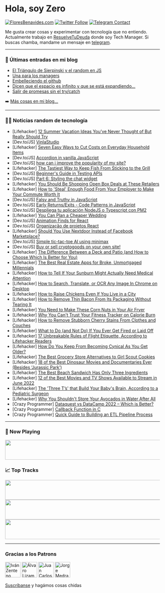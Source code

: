 # Hola, soy Zero

[![FloresBenavides.com](https://img.shields.io/website?down_message=oops&label=MiBlog&style=for-the-badge&up_message=online&url=https%3A%2F%2Ffloresbenavides.com)](https://floresbenavides.com) [![Twitter Follow](https://img.shields.io/twitter/follow/ZeroDragon?color=%231DA1F2&label=Follow&logo=twitter&logoColor=ffffff&style=for-the-badge)](https://twitter.com/zerodragon) [![Telegram Contact](https://img.shields.io/badge/escr%C3%ADbeme-ZeroDragon-%2326A5E4?style=for-the-badge&logo=telegram)](https://t.me/zerodragon)

Me gusta crear cosas y experimentar con tecnología que no entiendo.
Actualmente trabajo en [ResuelveTuDeuda](http://github.com/resuelve) donde soy Tech Manager.
Si buscas chamba, mandame un mensaje en [telegram](https://t.me/zerodragon).

---

### 📕 Últimas entradas en mi blog
<!-- BLOG-POST-LIST:START -->
- [El Triángulo de Sierpinski y el random en JS](https://floresbenavides.com/el-triangulo-de-sierpinski-y-el-random-en-js/)
- [Una para los managers](https://floresbenavides.com/una-para-los-managers/)
- [Embelleciendo el github](https://floresbenavides.com/embelleciendo-el-github/)
- [Dicen que el espacio es infinito y que se está expandiendo…](https://floresbenavides.com/dicen-que-el-espacio-es-infinito-y-que-se-esta-expandiendo/)
- [Salir de promesas sin el try/catch](https://floresbenavides.com/salir-de-promesas-sin-el-try-catch/)
<!-- BLOG-POST-LIST:END -->

➡️ [Más cosas en mi blog...](https://floresbenavides.com)

---

### 👨‍💻 Noticias random de tecnología
<!-- TECH-POSTS:START -->
- [Lifehacker] [12 Summer Vacation Ideas You’ve Never Thought of But Really Should Try](https://lifehacker.com/12-summer-vacation-ideas-you-ve-never-thought-of-but-re-1849008993)
- [Dev.to/JS] [VinlaStudio](https://dev.to/adhamta/vinlastudio-pm)
- [Lifehacker] [Seven Easy Ways to Cut Costs on Everyday Household Items](https://lifehacker.com/seven-easy-ways-to-cut-costs-on-everyday-household-item-1849009641)
- [Dev.to/JS] [Accordion in vanilla JavaScript](https://dev.to/vadimfilimonov/accordion-in-vanilla-javascript-2a85)
- [Dev.to/JS] [how can i improve the popularity of my site?](https://dev.to/matiasdandrea/how-can-i-increase-the-popularity-of-my-site-af2)
- [Lifehacker] [The Tastiest Way to Keep Fish From Sticking to the Grill](https://lifehacker.com/the-tastiest-way-to-keep-fish-from-sticking-to-the-gril-1849009316)
- [Dev.to/JS] [Beginner&#39;s Guide in Testing APIs](https://dev.to/ekqt/beginners-guide-in-testing-apis-1jd8)
- [Dev.to/JS] [Part 6: Styling the chat widget](https://dev.to/evertvdw/part-6-styling-the-chat-widget-1f2m)
- [Lifehacker] [You Should Be Shopping Open Box Deals at These Retailers](https://lifehacker.com/you-should-be-shopping-open-box-deals-at-these-retailer-1849007471)
- [Lifehacker] [How to &#39;Steal&#39; Enough Food From Your Employer to Make Your Commute Worth It](https://lifehacker.com/how-to-steal-enough-food-from-your-employer-to-make-you-1849008703)
- [Dev.to/JS] [Falsy and Truthy in JavaScript](https://dev.to/lucaspaganini/falsy-and-truthy-in-javascript-56li)
- [Dev.to/JS] [Early Returns/Exits - Code Patterns in JavaScript](https://dev.to/lucaspaganini/early-returnsexits-code-patterns-in-javascript-113g)
- [Dev.to/JS] [Despliega tu aplicación NodeJS o Typescript con PM2](https://dev.to/victorargento/despliega-tu-aplicacion-nodejs-o-typescript-con-pm2-5fno)
- [Lifehacker] [You Can Plan a Cheaper Wedding](https://lifehacker.com/you-can-plan-a-cheaper-wedding-1849007035)
- [Dev.to/JS] [Animation Finds for React](https://dev.to/angelinawhite/animation-finds-for-react-4a93)
- [Dev.to/JS] [Organização de projetos React](https://dev.to/carvalhodanielg/organizacao-de-projetos-react-28fm)
- [Lifehacker] [Should You Use Nextdoor Instead of Facebook Marketplace?](https://lifehacker.com/should-you-use-nextdoor-instead-of-facebook-marketplace-1849008071)
- [Dev.to/JS] [Simple tic-tac-toe AI using minimax](https://dev.to/carlomonroy/simple-tic-tac-toe-ai-using-minimax-2dfi)
- [Dev.to/JS] [Buy or sell cryptogoods on your own site!](https://dev.to/gil_finkelstein/buy-or-sell-cryptogoods-on-your-own-site-1gpg)
- [Lifehacker] [The Difference Between a Deck and Patio &lpar;and How to Choose Which Is Better for You&rpar;](https://lifehacker.com/the-difference-between-a-deck-and-patio-and-how-to-cho-1849006074)
- [Lifehacker] [The Best Real Estate Apps for Broke, Unmortgaged Millennials](https://lifehacker.com/the-best-real-estate-apps-for-broke-unmortgaged-millen-1849007630)
- [Lifehacker] [How to Tell If Your Sunburn Might Actually Need Medical Attention](https://lifehacker.com/how-to-tell-if-your-sunburn-might-actually-need-medical-1848996583)
- [Lifehacker] [How to Search, Translate, or OCR Any Image In Chrome on Desktop](https://lifehacker.com/how-to-search-translate-or-ocr-any-image-in-chrome-on-1849006247)
- [Lifehacker] [How to Raise Chickens Even If You Live in a City](https://lifehacker.com/how-to-raise-chickens-even-if-you-live-in-a-city-1849004512)
- [Lifehacker] [How to Remove Thin Bacon From Its Packaging Without Tearing It](https://lifehacker.com/how-to-remove-thin-bacon-from-its-packaging-without-tea-1849004618)
- [Lifehacker] [You Need to Make These Corn Nuts in Your Air Fryer](https://lifehacker.com/you-should-air-fry-your-corn-nuts-1849003851)
- [Lifehacker] [Why You Can&#39;t Trust Your Fitness Tracker on Calorie Burn](https://lifehacker.com/why-you-cant-trust-your-fitness-tracker-on-calorie-burn-1849003730)
- [Lifehacker] [How to Remove Stubborn Cherry Stains From Clothes and Couches](https://lifehacker.com/how-to-remove-stubborn-cherry-stains-from-clothes-and-c-1849003421)
- [Lifehacker] [What to Do &lpar;and Not Do&rpar; If You Ever Get Fired or Laid Off](https://lifehacker.com/what-to-do-and-not-do-if-you-ever-get-fired-or-laid-o-1849003222)
- [Lifehacker] [17 Unbreakable Rules of Flight Etiquette, According to Lifehacker Readers](https://lifehacker.com/17-unbreakable-rules-of-flight-etiquette-according-to-1849001695)
- [Lifehacker] [How Do You Keep From Becoming Cynical As You Get Older?](https://lifehacker.com/how-do-you-keep-from-becoming-cynical-as-you-get-older-1849002675)
- [Lifehacker] [The Best Grocery Store Alternatives to Girl Scout Cookies](https://lifehacker.com/the-best-grocery-store-alternatives-to-girl-scout-cooki-1849002409)
- [Lifehacker] [18 of the Best Dinosaur Movies and Documentaries Ever &lpar;Besides ‘Jurassic Park’&rpar;](https://lifehacker.com/18-of-the-best-dinosaur-movies-and-documentaries-ever-1848997520)
- [Lifehacker] [The Best Beach Sandwich Has Only Three Ingredients](https://lifehacker.com/the-best-beach-sandwich-has-only-three-ingredients-1849002302)
- [Lifehacker] [12 of the Best Movies and TV Shows Available to Stream in June 2022](https://lifehacker.com/12-of-the-best-movies-and-tv-shows-available-to-stream-1848996215)
- [Lifehacker] [The &#39;Three T’s&#39; that Build Your Baby&#39;s Brain, According to a Pediatric Surgeon](https://lifehacker.com/the-three-t-s-that-build-your-babys-brain-according-to-1849000872)
- [Lifehacker] [Why You Shouldn&#39;t Store Your Avocados in Water After All](https://lifehacker.com/why-you-shouldnt-store-your-avocados-in-water-after-all-1849001266)
- [Crazy Programmer] [Dataquest vs DataCamp 2022 – Which is Better?](https://www.thecrazyprogrammer.com/2022/05/dataquest-vs-datacamp.html)
- [Crazy Programmer] [Callback Function in C](https://www.thecrazyprogrammer.com/2022/05/callback-function-in-c.html)
- [Crazy Programmer] [Quick Guide to Building an ETL Pipeline Process](https://www.thecrazyprogrammer.com/2022/05/quick-guide-to-building-an-etl-pipeline-process.html)<!-- TECH-POSTS:END -->

---

### 🎵 Now Playing
<a href="https://spotify-now-playing-dun.vercel.app/now-playing?open"><img src="https://spotify-now-playing-dun.vercel.app/now-playing" width="540" height="64"></a>

### 📈 Top Tracks
<a href="https://spotify-now-playing-dun.vercel.app/top-tracks?i=1&open"><img src="https://spotify-now-playing-dun.vercel.app/top-tracks?i=1" width="540" height="64"></a>
<a href="https://spotify-now-playing-dun.vercel.app/top-tracks?i=2&open"><img src="https://spotify-now-playing-dun.vercel.app/top-tracks?i=2" width="540" height="64"></a>
<a href="https://spotify-now-playing-dun.vercel.app/top-tracks?i=3&open"><img src="https://spotify-now-playing-dun.vercel.app/top-tracks?i=3" width="540" height="64"></a>

---

### Gracias a los Patrons
[<img src="https://avatars.githubusercontent.com/u/243380?v=4" alt="Iván Zenteno" width="50px">](https://github.com/k001) [<img src="https://avatars.githubusercontent.com/u/19955639?v=4" alt="Álvaro Lizama" width="50px">](https://github.com/alvarolizama) [<img src="https://avatars.githubusercontent.com/u/2718753?v=4" alt="Juan Carlos Ruiz" width="50px">](https://github.com/JuanCrg90) [<img src="https://avatars.githubusercontent.com/u/37025?v=4" alt="Jorge Medrano" width="50px">](https://github.com/h1pp1e) 

[Suscríbanse](https://www.patreon.com/zerodragon) y hagámos cosas chidas
